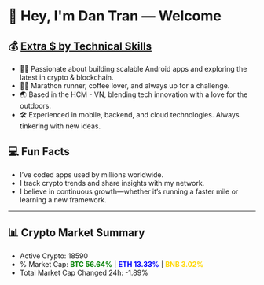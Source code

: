 # 👋 Hey, I'm Dan Tran — Welcome

## 💰 <a href="https://dantech.academy" target="_blank">Extra $ by Technical Skills</a>

- 🧑‍💻 Passionate about building scalable Android apps and exploring the latest in crypto & blockchain.
- 🏃‍♂️ Marathon runner, coffee lover, and always up for a challenge.
- 🌏 Based in the HCM - VN, blending tech innovation with a love for the outdoors.
- 🛠️ Experienced in mobile, backend, and cloud technologies. Always tinkering with new ideas.

## 💻 Fun Facts

- I’ve coded apps used by millions worldwide.
- I track crypto trends and share insights with my network.
- I believe in continuous growth—whether it’s running a faster mile or learning a new framework.

---

## 📊 Crypto Market Summary

- Active Crypto: 18590
- % Market Cap: <span style="color: green; font-weight: bold;">BTC 56.64%</span> | <span style="color: blue; font-weight: bold;">ETH 13.33%</span> | <span style="color: gold; font-weight: bold;">BNB 3.02%</span>
- Total Market Cap Changed 24h: -1.89%
